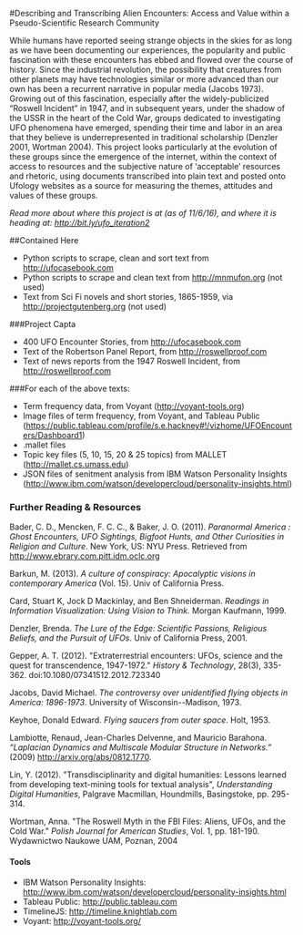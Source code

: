 #Describing and Transcribing Alien Encounters: Access and Value within a Pseudo-Scientific Research Community

While humans have reported seeing strange objects in the skies for as long as we have been documenting our experiences, the popularity and public fascination with these encounters has ebbed and flowed over the course of history. Since the industrial revolution, the possibility that creatures from other planets may have technologies similar or more advanced than our own has been a recurrent narrative in popular media (Jacobs 1973). Growing out of this fascination, especially after the widely-publicized “Roswell Incident” in 1947,  and in subsequent years, under the shadow of the USSR in the heart of the Cold War, groups dedicated to investigating UFO phenomena have emerged, spending their time and labor in an area that they believe is underrepresented in traditional scholarship (Denzler 2001, Wortman 2004). This project looks particularly at the evolution of these groups since the emergence of the internet, within the context of access to resources and the subjective nature of ‘acceptable’ resources and rhetoric, using documents transcribed into plain text and posted onto Ufology websites as a source for measuring the themes, attitudes and values of these groups.

*Read more about where this project is at (as of 11/6/16), and where it is heading at: http://bit.ly/ufo_iteration2*

##Contained Here
- Python scripts to scrape, clean and sort text from http://ufocasebook.com
- Python scripts to scrape and clean text from http://mnmufon.org (not used)
- Text from Sci Fi novels and short stories, 1865-1959, via http://projectgutenberg.org (not used)

###Project Capta
- 400 UFO Encounter Stories, from http://ufocasebook.com
- Text of the Robertson Panel Report, from http://roswellproof.com
- Text of news reports from the 1947 Roswell Incident, from http://roswellproof.com

###For each of the above texts:
- Term frequency data, from Voyant (http://voyant-tools.org)
- Image files of term frequency, from Voyant, and Tableau Public (https://public.tableau.com/profile/s.e.hackney#!/vizhome/UFOEncounters/Dashboard1)
- .mallet files
- Topic key files (5, 10, 15, 20 & 25 topics) from MALLET (http://mallet.cs.umass.edu)
- JSON files of senitment analysis from IBM Watson Personality Insights (http://www.ibm.com/watson/developercloud/personality-insights.html)


### Further Reading & Resources
Bader, C. D., Mencken, F. C. C., & Baker, J. O. (2011). _Paranormal America : Ghost Encounters, UFO Sightings, Bigfoot Hunts, and Other Curiosities in Religion and Culture_. New York, US: NYU Press. Retrieved from http://www.ebrary.com.pitt.idm.oclc.org

Barkun, M. (2013). _A culture of conspiracy: Apocalyptic visions in contemporary America_ (Vol. 15). Univ of California Press.

Card, Stuart K, Jock D Mackinlay, and Ben Shneiderman. _Readings in Information Visualization: Using Vision to Think._ Morgan Kaufmann, 1999.

Denzler, Brenda. *The Lure of the Edge: Scientific Passions, Religious Beliefs, and the Pursuit of UFOs*. Univ of California Press, 2001.

Gepper, A. T. (2012). "Extraterrestrial encounters: UFOs, science and the quest for transcendence, 1947-1972." _History & Technology_, 28(3), 335-362. doi:10.1080/07341512.2012.723340

Jacobs, David Michael. *The controversy over unidentified flying objects in America: 1896-1973*. University of Wisconsin--Madison, 1973.

Keyhoe, Donald Edward. *Flying saucers from outer space*. Holt, 1953.

Lambiotte, Renaud, Jean-Charles Delvenne, and Mauricio Barahona. _“Laplacian Dynamics and Multiscale Modular Structure in Networks.”_ (2009) http://arxiv.org/abs/0812.1770.

Lin, Y. (2012). "Transdisciplinarity and digital humanities: Lessons learned from developing text-mining tools for textual analysis",   _Understanding Digital Humanities_, Palgrave Macmillan, Houndmills, Basingstoke, pp. 295-314.

Wortman, Anna. "The Roswell Myth in the FBI Files: Aliens, UFOs, and the Cold War." *Polish Journal for American Studies*, Vol. 1, pp. 181-190.  Wydawnictwo Naukowe UAM, Poznan, 2004

#### Tools
- IBM Watson Personality Insights: http://www.ibm.com/watson/developercloud/personality-insights.html
- Tableau Public: http://public.tableau.com
- TimelineJS: http://timeline.knightlab.com
- Voyant: http://voyant-tools.org/
